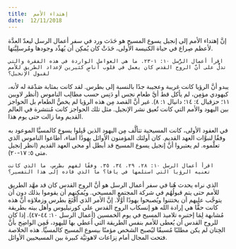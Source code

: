 ```yaml
---
title:  إهتداء الأمم
date:  12/11/2018
---
```


إنَّ إهتداء الأمم إلى إنجيل يسوع المسيح هو حَدَث ورد في سفر أعمال الرسل ليعدّ العدَّة لأعظم صِراع في حياة الكنيسة الأولى، حَدَثْ كان يُمكِن أن يُهدِّد وجودها ومُرسلِيَّتها.

`اقرأ أعمال الرُّسل ١٠: ١-٢٣. ما هي العوامل الواردة في هذه الفقرة والتي تدلُّ على أنَّ الروح القدس كان يعمل في قلوب أناسٍ كثيرين لإعداد الطريق للأمم لقبول الإنجيل؟`

يبدو أنَّ الرؤيا كانت غريبة وعجيبة جدًا بالنسبة إلى بطرس. لقد كانت بمثابة صَدْمَة له لأنه، كيهودي مؤمِن، لم يأكل قط أيَّ طعام نجس أو دَنِس حسب مطالِب الناموس (أنظر لاويين ١١؛ حزقيال ٤: ١٤؛ دانيال ١: ٨). غير أنَّ القصد مِن هذه الرؤيا لم يخصُّ الطعام بل الحواجز بين اليهود والأمم التي كانت تُعيق نشر الإنجيل. مثل تلك الحواجز كانت مُنتشرة في العالم القديم وما زالت حتى يوم هذا.

في العقود الأولى، كانت المسيحية تتألَّف مِن اليهود الذين قَبِلوا يسوع كالمسيَّا الموعود به وفقًا لنبوَّات العهد القديم. كان أولئك المؤمنون الأوائل يهودًا أمناء، أطاعوا الناموس الذي تعلَّموه. لم يعتبروا أنَّ إنجيل يسوع المسيح قد أبطل أو محى العهد القديم (انظر إنجيل متى ٥: ١٧-٢٠).

`اقرأ أعمال الرسل ١٠: ٢٨، ٢٩، ٣٤، ٣٥. وفقًا لفهم بطرس، ما الذي كانت تعنيه الرؤيا التي استلمها في يافا؟ ما الذي قاده إلى هذا التفسير؟`

الذي نراه يحدث هُنا في سفر أعمال الرسل هو أنَّ الروح القدس كان قد مهَّد الطريق للأمم حتى يتم قبولُهُم في شركة المجتمع المسيحي. ويُمكِنهم أن يقوموا بذلك دون أن يتوجَّب عليهم أن يختتنوا ويُصبحوا يهودًا أوَّلًا. إنَّ الأمر الذي أقْنَعَ بطرس وزملاؤه أنَّ هذه كانت حقًّا هي إرادة الله هو إنسكاب الروح القدس على كورنيليوس وأهل بيته بطريقة مُشابهة لِمَا إختبره تلاميذ المسيح في يوم الخمسين (أعمال الرسل ١٠: ٤٤-٤٧). إذا كان للروح القدس أن يُعطى للأمم بنفس الطريقة التي اُعطي بها لليهود، فَمِن الواضِح بأنَّ الخِتان لم يكن مطلبًا مُسبقًا ليُصبح الشخص مؤمنًا بيسوع المسيح كالمسيِّا. هذه الخلاصة فتحت المجال أمام نِزاعات لاهوتيَّة كبيرة بين المسيحيين الأوائل.